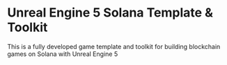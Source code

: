 # Unreal Engine 5 Solana Template & Toolkit
 This is a fully developed game template and toolkit for building blockchain games on Solana with Unreal Engine 5
